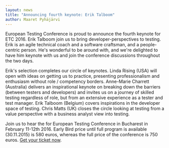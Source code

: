 ```yaml
---
layout: news
title: "Announcing fourth keynote: Erik Talboom"
author: Maaret Pyhäjärvi
---
```


European Testing Conference is proud to announce the fourth keynote for ETC 2016. Erik Talboom join us to bring developer-perspectives to testing. Erik is an agile technical coach and a software craftsman, and a people-centric person. He's wonderful to be around with, and we're delighted to have him keynote with us and join the conference discussions throughout the two days.

Erik's selection completes our circle of keynotes. Linda Rising (USA) will open with ideas on getting us to practice, presenting professionalism and enthusiasm without role / competency borders. Anne-Marie Charrett (Australia) delivers an inspirational keynote on breaking down the barriers (between testers and developers) and invites us on a journey of skilled testing regardless of role, but from an extensive experience as a tester and test manager. Erik Talboom (Belgium) covers inspirations in the developer space of testing. Chris Matts (UK) closes the circle looking at testing from a value perspective with a business analyst view into testing.   

Join us to hear the for European Testing Conference in Bucharest in February 11-12th 2016.  Early Bird price until full program is available (30.11.2015) is 580 euros, whereas the full price of the conference is 750 euros. [Get your ticket now](https://holvi.com/shop/EuroTestingConf/product/307fb905d2067da1cf9c6a68c2e31e33/).
